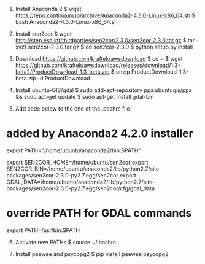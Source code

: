 1. Install Anaconda 2
$ wget https://repo.continuum.io/archive/Anaconda2-4.3.0-Linux-x86_64.sh
$ bash Anaconda2-4.3.0-Linux-x86_64.sh

2. Install sen2cor
$ wget http://step.esa.int/thirdparties/sen2cor/2.3.0/sen2cor-2.3.0.tar.gz
$ tar -xvzf sen2cor-2.3.0.tar.gz
$ cd sen2cor-2.3.0
$ python setup.py install

3. Download https://github.com/kraftek/awsdownload
$ cd ~
$ wget https://github.com/kraftek/awsdownload/releases/download/1.3-beta2/ProductDownload-1.3-beta.zip
$ unzip ProductDownload-1.3-beta.zip -d ProductDownload

4. Install ubuntu-GIS/gdal
$ sudo add-apt-repository ppa:ubuntugis/ppa && sudo apt-get update
$ sudo apt-get install gdal-bin

5. Add code below to the end of the .bashrc file
# added by Anaconda2 4.2.0 installer
export PATH="/home/ubuntu/anaconda2/bin:$PATH"

export SEN2COR_HOME=/home/ubuntu/sen2cor
export SEN2COR_BIN=/home/ubuntu/anaconda2/lib/python2.7/site-packages/sen2cor-2.3.0-py2.7.egg/sen2cor
export GDAL_DATA=/home/ubuntu/anaconda2/lib/python2.7/site-packages/sen2cor-2.3.0-py2.7.egg/sen2cor/cfg/gdal_data

# override PATH for GDAL commands
export PATH=/usr/bin:$PATH

6. Activate new PATHs
$ source ~/.bashrc

7. Install peewee and psycopg2
$ pip install peewee psycopg2
